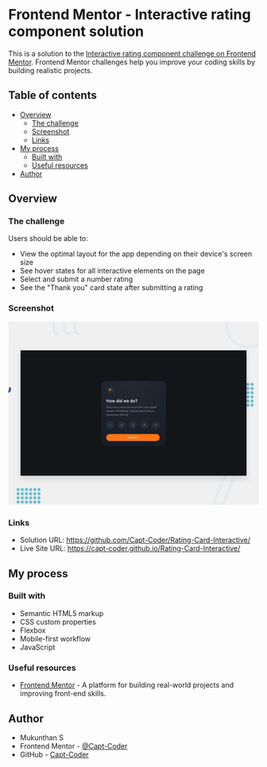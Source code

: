 # Frontend Mentor - Interactive rating component solution

This is a solution to the [Interactive rating component challenge on Frontend Mentor](https://www.frontendmentor.io/challenges/interactive-rating-component-koxpeBUmI). Frontend Mentor challenges help you improve your coding skills by building realistic projects. 

## Table of contents

- [Overview](#overview)
  - [The challenge](#the-challenge)
  - [Screenshot](#screenshot)
  - [Links](#links)
- [My process](#my-process)
  - [Built with](#built-with)
  - [Useful resources](#useful-resources)
- [Author](#author)


## Overview

### The challenge

Users should be able to:

- View the optimal layout for the app depending on their device's screen size
- See hover states for all interactive elements on the page
- Select and submit a number rating
- See the "Thank you" card state after submitting a rating

### Screenshot

![](/design/desktop-preview.jpg)


### Links

- Solution URL: https://github.com/Capt-Coder/Rating-Card-Interactive/
- Live Site URL: https://capt-coder.github.io/Rating-Card-Interactive/

## My process

### Built with

- Semantic HTML5 markup
- CSS custom properties
- Flexbox
- Mobile-first workflow
- JavaScript


### Useful resources

- [Frontend Mentor](https://www.frontendmentor.io/) - A platform for building real-world projects and improving front-end skills.


## Author

- Mukunthan S
- Frontend Mentor - [@Capt-Coder](https://www.frontendmentor.io/profile/Capt-Coder)
- GitHub - [Capt-Coder](https://github.com/Capt-Coder)
